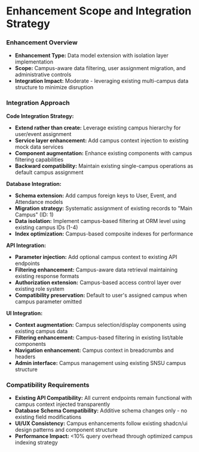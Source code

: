 # Enhancement Scope and Integration Strategy

### Enhancement Overview
- **Enhancement Type:** Data model extension with isolation layer implementation
- **Scope:** Campus-aware data filtering, user assignment migration, and administrative controls
- **Integration Impact:** Moderate - leveraging existing multi-campus data structure to minimize disruption

### Integration Approach

**Code Integration Strategy:**
- **Extend rather than create:** Leverage existing campus hierarchy for user/event assignment
- **Service layer enhancement:** Add campus context injection to existing mock data services
- **Component augmentation:** Enhance existing components with campus filtering capabilities
- **Backward compatibility:** Maintain existing single-campus operations as default campus assignment

**Database Integration:**
- **Schema extension:** Add campus foreign keys to User, Event, and Attendance models
- **Migration strategy:** Systematic assignment of existing records to "Main Campus" (ID: 1)
- **Data isolation:** Implement campus-based filtering at ORM level using existing campus IDs (1-4)
- **Index optimization:** Campus-based composite indexes for performance

**API Integration:**
- **Parameter injection:** Add optional campus context to existing API endpoints
- **Filtering enhancement:** Campus-aware data retrieval maintaining existing response formats
- **Authorization extension:** Campus-based access control layer over existing role system
- **Compatibility preservation:** Default to user's assigned campus when campus parameter omitted

**UI Integration:**
- **Context augmentation:** Campus selection/display components using existing campus data
- **Filtering enhancement:** Campus-based filtering in existing list/table components
- **Navigation enhancement:** Campus context in breadcrumbs and headers
- **Admin interface:** Campus management using existing SNSU campus structure

### Compatibility Requirements
- **Existing API Compatibility:** All current endpoints remain functional with campus context injected transparently
- **Database Schema Compatibility:** Additive schema changes only - no existing field modifications
- **UI/UX Consistency:** Campus enhancements follow existing shadcn/ui design patterns and component structure
- **Performance Impact:** <10% query overhead through optimized campus indexing strategy
